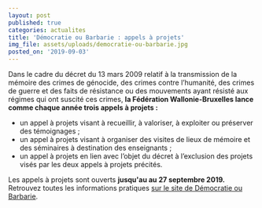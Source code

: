 ```yaml
---
layout: post
published: true
categories: actualites
title: 'Démocratie ou Barbarie : appels à projets'
img_file: assets/uploads/democratie-ou-barbarie.jpg
posted_on: '2019-09-03'
---
```

Dans le cadre du décret du 13 mars 2009 relatif à la transmission de la mémoire des crimes de génocide, des crimes contre l’humanité, des crimes de guerre et des faits de résistance ou des mouvements ayant résisté aux régimes qui ont suscité ces crimes, **la Fédération Wallonie-Bruxelles lance comme chaque année trois appels à projets :**

* un appel à projets visant à recueillir, à valoriser, à exploiter ou préserver des témoignages ;
* un appel à projets visant à organiser des visites de lieux de mémoire et des séminaires à destination des enseignants ;
* un appel à projets en lien avec l’objet du décret à l’exclusion des projets visés par les deux appels à projets précités.

Les appels à projets sont ouverts **jusqu'au au 27 septembre 2019.** Retrouvez toutes les informations pratiques [sur le site de Démocratie ou Barbarie](http://www.democratieoubarbarie.cfwb.be/index.php?id=8204).
